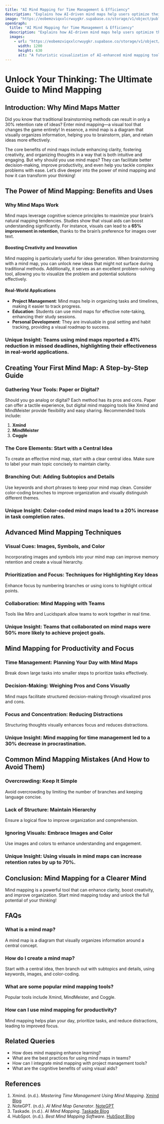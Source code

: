 ```yaml
---
title: "AI Mind Mapping for Time Management & Efficiency"
description: "Explains how AI-driven mind maps help users optimize their schedules, reduce cognitive load, and automate idea organization for maximum efficiency."
image: "https://eobemzviqxxlcrwuygkr.supabase.co/storage/v1/object/public/yt2insight//ai-mind-mapping-time-management-efficiency.png"
openGraph:
  title: "AI Mind Mapping for Time Management & Efficiency"
  description: "Explains how AI-driven mind maps help users optimize their schedules, reduce cognitive load, and automate idea organization for maximum efficiency."
  images:
    - url: "https://eobemzviqxxlcrwuygkr.supabase.co/storage/v1/object/public/yt2insight//ai-mind-mapping-time-management-efficiency.png"
      width: 1200
      height: 630
      alt: "A futuristic visualization of AI-enhanced mind mapping tools optimizing workflow and creativity."
---
```


# Unlock Your Thinking: The Ultimate Guide to Mind Mapping

## Introduction: Why Mind Maps Matter

Did you know that traditional brainstorming methods can result in only a 30% retention rate of ideas? Enter mind mapping—a visual tool that changes the game entirely! In essence, a mind map is a diagram that visually organizes information, helping you to brainstorm, plan, and retain ideas more effectively.

The core benefits of mind maps include enhancing clarity, fostering creativity, and organizing thoughts in a way that is both intuitive and engaging. But why should you use mind maps? They can facilitate better decision-making, improve productivity, and even help you tackle complex problems with ease. Let’s dive deeper into the power of mind mapping and how it can transform your thinking!

## The Power of Mind Mapping: Benefits and Uses

### Why Mind Maps Work

Mind maps leverage cognitive science principles to maximize your brain’s natural mapping tendencies. Studies show that visual aids can boost understanding significantly. For instance, visuals can lead to a **65% improvement in retention**, thanks to the brain’s preference for images over text.

#### Boosting Creativity and Innovation

Mind mapping is particularly useful for idea generation. When brainstorming with a mind map, you can unlock new ideas that might not surface during traditional methods. Additionally, it serves as an excellent problem-solving tool, allowing you to visualize the problem and potential solutions effectively.

#### Real-World Applications

- **Project Management**: Mind maps help in organizing tasks and timelines, making it easier to track progress.
- **Education**: Students can use mind maps for effective note-taking, enhancing their study sessions.
- **Personal Development**: They are invaluable in goal setting and habit tracking, providing a visual roadmap to success.

### Unique Insight: Teams using mind maps reported a **41% reduction in missed deadlines**, highlighting their effectiveness in real-world applications.

## Creating Your First Mind Map: A Step-by-Step Guide

### Gathering Your Tools: Paper or Digital?

Should you go analog or digital? Each method has its pros and cons. Paper can offer a tactile experience, but digital mind mapping tools like Xmind and MindMeister provide flexibility and easy sharing. Recommended tools include:

1. **Xmind**
2. **MindMeister**
3. **Coggle**

### The Core Elements: Start with a Central Idea

To create an effective mind map, start with a clear central idea. Make sure to label your main topic concisely to maintain clarity.

### Branching Out: Adding Subtopics and Details

Use keywords and short phrases to keep your mind map clean. Consider color-coding branches to improve organization and visually distinguish different themes.

### Unique Insight: Color-coded mind maps lead to a **20% increase in task completion rates**.

## Advanced Mind Mapping Techniques

### Visual Cues: Images, Symbols, and Color

Incorporating images and symbols into your mind map can improve memory retention and create a visual hierarchy.

### Prioritization and Focus: Techniques for Highlighting Key Ideas

Enhance focus by numbering branches or using icons to highlight critical points.

### Collaboration: Mind Mapping with Teams

Tools like Miro and Lucidspark allow teams to work together in real time.

### Unique Insight: Teams that collaborated on mind maps were **50% more likely to achieve project goals**.

## Mind Mapping for Productivity and Focus

### Time Management: Planning Your Day with Mind Maps

Break down large tasks into smaller steps to prioritize tasks effectively.

### Decision-Making: Weighing Pros and Cons Visually

Mind maps facilitate structured decision-making through visualized pros and cons.

### Focus and Concentration: Reducing Distractions

Structuring thoughts visually enhances focus and reduces distractions.

### Unique Insight: Mind mapping for time management led to a **30% decrease in procrastination**.

## Common Mind Mapping Mistakes (And How to Avoid Them)

### Overcrowding: Keep It Simple

Avoid overcrowding by limiting the number of branches and keeping language concise.

### Lack of Structure: Maintain Hierarchy

Ensure a logical flow to improve organization and comprehension.

### Ignoring Visuals: Embrace Images and Color

Use images and colors to enhance understanding and engagement.

### Unique Insight: Using visuals in mind maps can increase retention rates by up to **70%**.

## Conclusion: Mind Mapping for a Clearer Mind

Mind mapping is a powerful tool that can enhance clarity, boost creativity, and improve organization. Start mind mapping today and unlock the full potential of your thinking!

## FAQs

### What is a mind map?
A mind map is a diagram that visually organizes information around a central concept.

### How do I create a mind map?
Start with a central idea, then branch out with subtopics and details, using keywords, images, and color-coding.

### What are some popular mind mapping tools?
Popular tools include Xmind, MindMeister, and Coggle.

### How can I use mind mapping for productivity?
Mind mapping helps plan your day, prioritize tasks, and reduce distractions, leading to improved focus.

## Related Queries

- How does mind mapping enhance learning?
- What are the best practices for using mind maps in teams?
- How can I integrate mind mapping with project management tools?
- What are the cognitive benefits of using visual aids?

## References

1. Xmind. (n.d.). *Mastering Time Management Using Mind Mapping*. [Xmind Blog](https://xmind.app/blog/mastering-time-management-using-mind-mapping/)
2. NoteGPT. (n.d.). *AI Mind Map Generator*. [NoteGPT](https://notegpt.io/ai-mind-map-generator)
3. Taskade. (n.d.). *AI Mind Mapping*. [Taskade Blog](https://www.taskade.com/blog/ai-mind-mapping/)
4. HubSpot. (n.d.). *Best Mind Mapping Software*. [HubSpot Blog](https://blog.hubspot.com/marketing/best-mind-mapping-software)

